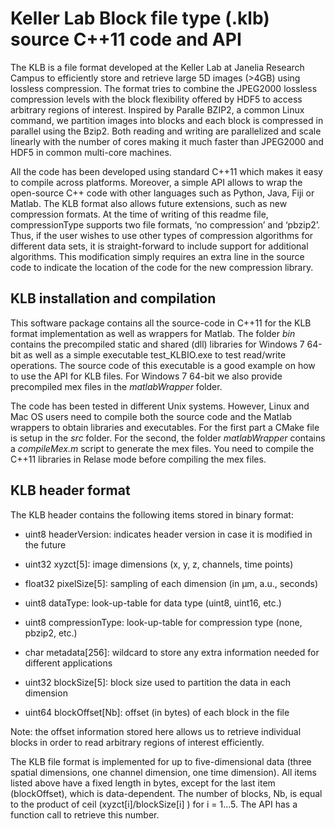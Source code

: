 # Keller Lab Block file type (.klb) source C++11 code and API  #

The KLB is a file format developed at the Keller Lab at Janelia Research Campus to efficiently store and retrieve large 5D images (>4GB) using lossless compression. The format tries to combine the JPEG2000 lossless compression levels with the block flexibility offered by HDF5 to access arbitrary regions of interest. Inspired by Paralle BZIP2, a common Linux command, we partition images into blocks and each block is compressed in parallel using the Bzip2. Both reading and writing are parallelized and scale linearly with the number of cores making it much faster than JPEG2000 and HDF5 in common multi-core machines. 

All the code has been developed using standard C++11 which makes it easy to compile across platforms. Moreover, a simple API allows to wrap the open-source C++ code with other languages such as Python, Java, Fiji or Matlab. The KLB format also allows future extensions, such as new compression formats. At the time of writing of this readme file, compressionType supports two file formats, ‘no compression’ and ‘pbzip2’. Thus, if the user wishes to use other types of compression algorithms for different data sets, it is straight-forward to include support for additional algorithms. This modification simply requires an extra line in the source code to indicate the location of the code for the new compression library.


## KLB installation and compilation ##

This software package contains all the source-code in C++11 for the KLB format implementation as well as wrappers for Matlab. The folder *bin* contains the precompiled static and shared (dll) libraries for Windows 7 64-bit as well as a simple executable test_KLBIO.exe to test read/write operations. The source code of this executable is a good example on how to use the API for KLB files. For Windows 7 64-bit we also provide precompiled mex files in the *matlabWrapper* folder.

The code has been tested in different Unix systems. However, Linux and Mac OS users need to compile both the source code and the Matlab wrappers to obtain libraries and executables. For the first part a CMake file is setup in the *src* folder. For the second, the folder *matlabWrapper* contains a *compileMex.m* script to generate the mex files. You need to compile the C++11 libraries in Relase mode before compiling the mex files.


## KLB header format ##

The KLB header contains the following items stored in binary format:



- uint8		headerVersion: indicates header version in case it is modified in the future

- uint32	xyzct[5]: image dimensions (x, y, z, channels, time points)

- float32 pixelSize[5]: sampling of each dimension (in µm, a.u., seconds)

- uint8 dataType: look-up-table for data type (uint8, uint16, etc.)

- uint8 compressionType: look-up-table for compression type (none, pbzip2, etc.)

- char	metadata[256]: wildcard to store any extra information needed for different applications

- uint32	blockSize[5]: block size used to partition the data in each dimension

- uint64	blockOffset[Nb]: offset (in bytes) of each block in the file


Note: the offset information stored here allows us to retrieve individual blocks in order to read arbitrary regions of interest efficiently.

The KLB file format is implemented for up to five-dimensional data (three spatial dimensions, one channel dimension, one time dimension). All items listed above have a fixed length in bytes, except for the last item (blockOffset), which is data-dependent. The number of blocks, Nb, is equal to the product of ceil (xyzct[i]/blockSize[i] ) for i = 1...5. The API has a function call to retrieve this number.





